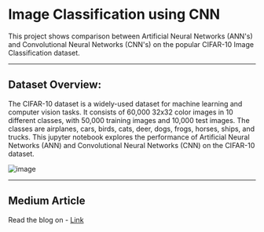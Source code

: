 # Image Classification using CNN

This project shows comparison between Artificial Neural Networks (ANN's) and Convolutional Neural Networks (CNN's) on the popular CIFAR-10 Image Classification dataset.

----
## Dataset Overview:
The CIFAR-10 dataset is a widely-used dataset for machine learning and computer vision tasks. It consists of 60,000 32x32 color images in 10 different classes, with 50,000 training images and 10,000 test images. The classes are airplanes, cars, birds, cats, deer, dogs, frogs, horses, ships, and trucks. This jupyter notebook explores the performance of Artificial Neural Networks (ANN) and Convolutional Neural Networks (CNN) on the CIFAR-10 dataset.

![image](https://github.com/user-attachments/assets/2ca36dca-a9a7-4d02-a681-5b1eb3bbc429)

----
## Medium Article
Read the blog on - [Link](https://medium.com/@ravjot03/comparing-ann-and-cnn-on-cifar-10-a-comprehensive-analysis-74d732e3b955)
